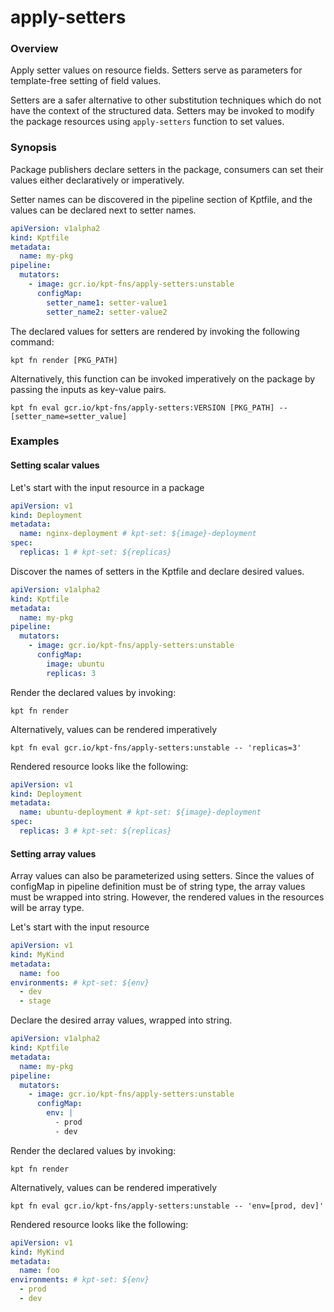 # apply-setters

### Overview

<!--mdtogo:Short-->

Apply setter values on resource fields. Setters serve as parameters for template-free
setting of field values.

<!--mdtogo-->

Setters are a safer alternative to other substitution techniques which do not have the context
of the structured data. Setters may be invoked to modify the package resources
using `apply-setters` function to set values.

### Synopsis

<!--mdtogo:Long-->

Package publishers declare setters in the package, consumers can set their values
either declaratively or imperatively.

Setter names can be discovered in the pipeline section of Kptfile, and the values
can be declared next to setter names.

```yaml
apiVersion: v1alpha2
kind: Kptfile
metadata:
  name: my-pkg
pipeline:
  mutators:
    - image: gcr.io/kpt-fns/apply-setters:unstable
      configMap:
        setter_name1: setter-value1
        setter_name2: setter-value2
```

The declared values for setters are rendered by invoking the following command:

```
kpt fn render [PKG_PATH]
```

Alternatively, this function can be invoked imperatively on the package by passing the
inputs as key-value pairs.

```
kpt fn eval gcr.io/kpt-fns/apply-setters:VERSION [PKG_PATH] -- [setter_name=setter_value]
```

<!--mdtogo-->

### Examples

<!--mdtogo:Examples-->

#### Setting scalar values

Let's start with the input resource in a package

```yaml
apiVersion: v1
kind: Deployment
metadata:
  name: nginx-deployment # kpt-set: ${image}-deployment
spec:
  replicas: 1 # kpt-set: ${replicas}
```

Discover the names of setters in the Kptfile and declare desired values.

```yaml
apiVersion: v1alpha2
kind: Kptfile
metadata:
  name: my-pkg
pipeline:
  mutators:
    - image: gcr.io/kpt-fns/apply-setters:unstable
      configMap:
        image: ubuntu
        replicas: 3
```

Render the declared values by invoking:

```
kpt fn render
```

Alternatively, values can be rendered imperatively

```
kpt fn eval gcr.io/kpt-fns/apply-setters:unstable -- 'replicas=3'
```

Rendered resource looks like the following:

```yaml
apiVersion: v1
kind: Deployment
metadata:
  name: ubuntu-deployment # kpt-set: ${image}-deployment
spec:
  replicas: 3 # kpt-set: ${replicas}
```

#### Setting array values

Array values can also be parameterized using setters. Since the values of configMap
in pipeline definition must be of string type, the array values must be wrapped into
string. However, the rendered values in the resources will be array type.

Let's start with the input resource

```yaml
apiVersion: v1
kind: MyKind
metadata:
  name: foo
environments: # kpt-set: ${env}
  - dev
  - stage
```

Declare the desired array values, wrapped into string.

```yaml
apiVersion: v1alpha2
kind: Kptfile
metadata:
  name: my-pkg
pipeline:
  mutators:
    - image: gcr.io/kpt-fns/apply-setters:unstable
      configMap:
        env: |
          - prod
          - dev
```

Render the declared values by invoking:

```
kpt fn render
```

Alternatively, values can be rendered imperatively

```
kpt fn eval gcr.io/kpt-fns/apply-setters:unstable -- 'env=[prod, dev]'
```

Rendered resource looks like the following:

```yaml
apiVersion: v1
kind: MyKind
metadata:
  name: foo
environments: # kpt-set: ${env}
  - prod
  - dev
```

<!--mdtogo-->
